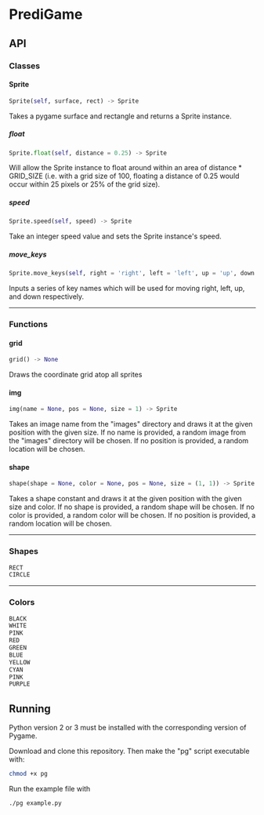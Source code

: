 # PrediGame
## API
### Classes

#### Sprite
```python
Sprite(self, surface, rect) -> Sprite
```
Takes a pygame surface and rectangle and returns a Sprite instance.

##### float
```python
Sprite.float(self, distance = 0.25) -> Sprite
```
Will allow the Sprite instance to float around within an area of distance * GRID_SIZE (i.e. with a grid size of 100, floating a distance of 0.25 would occur within 25 pixels or 25% of the grid size).

##### speed
```python
Sprite.speed(self, speed) -> Sprite
```
Take an integer speed value and sets the Sprite instance's speed.

##### move_keys
```python
Sprite.move_keys(self, right = 'right', left = 'left', up = 'up', down = 'down')
```
Inputs a series of key names which will be used for moving right, left, up, and down respectively.

---

### Functions

#### grid
```python
grid() -> None
```
Draws the coordinate grid atop all sprites

#### img
```python
img(name = None, pos = None, size = 1) -> Sprite
```
Takes an image name from the "images" directory and draws it at the given position with the given size. If no name is provided, a random image from the "images" directory will be chosen. If no position is provided, a random location will be chosen.

#### shape
```python
shape(shape = None, color = None, pos = None, size = (1, 1)) -> Sprite
```
Takes a shape constant and draws it at the given position with the given size and color. If no shape is provided, a random shape  will be chosen. If no color is provided, a random color will be chosen. If no position is provided, a random location will be chosen.

---

### Shapes

```python
RECT
CIRCLE
```

---

### Colors
```python
BLACK
WHITE
PINK
RED
GREEN
BLUE
YELLOW
CYAN
PINK
PURPLE
```

## Running
Python version 2 or 3 must be installed with the corresponding version of Pygame.

Download and clone this repository. Then make the "pg" script executable with:
```bash
chmod +x pg
```
Run the example file with
```bash
./pg example.py
```
